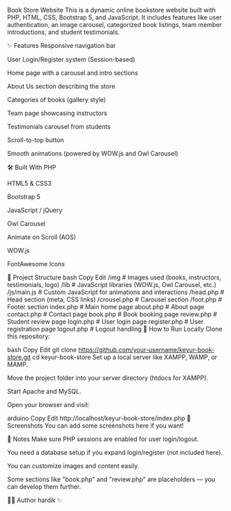 Book Store Website
This is a dynamic online bookstore website built with PHP, HTML, CSS, Bootstrap 5, and JavaScript.
It includes features like user authentication, an image carousel, categorized book listings, team member introductions, and student testimonials.

✨ Features
Responsive navigation bar

User Login/Register system (Session-based)

Home page with a carousel and intro sections

About Us section describing the store

Categories of books (gallery style)

Team page showcasing instructors

Testimonials carousel from students

Scroll-to-top button

Smooth animations (powered by WOW.js and Owl Carousel)

🛠️ Built With
PHP

HTML5 & CSS3

Bootstrap 5

JavaScript / jQuery

Owl Carousel

Animate on Scroll (AOS)

WOW.js

FontAwesome Icons

📂 Project Structure
bash
Copy
Edit
/img              # Images used (books, instructors, testimonials, logo)
/lib              # JavaScript libraries (WOW.js, Owl Carousel, etc.)
/js/main.js       # Custom JavaScript for animations and interactions
/head.php         # Head section (meta, CSS links)
/crousel.php      # Carousel section
/foot.php         # Footer section
index.php         # Main home page
about.php         # About page
contact.php       # Contact page
book.php          # Book booking page
review.php        # Student review page
login.php         # User login page
register.php      # User registration page
logout.php        # Logout handling
🚀 How to Run Locally
Clone this repository:

bash
Copy
Edit
git clone https://github.com/your-username/keyur-book-store.git
cd keyur-book-store
Set up a local server like XAMPP, WAMP, or MAMP.

Move the project folder into your server directory (htdocs for XAMPP).

Start Apache and MySQL.

Open your browser and visit:

arduino
Copy
Edit
http://localhost/keyur-book-store/index.php
📸 Screenshots
You can add some screenshots here if you want!

📢 Notes
Make sure PHP sessions are enabled for user login/logout.

You need a database setup if you expand login/register (not included here).

You can customize images and content easily.

Some sections like "book.php" and "review.php" are placeholders — you can develop them further.

👨‍💻 Author
hardik ✨

